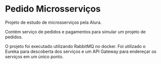 # Pedido Microsserviços
Projeto de estudo de microsserviços pela Alura.

Contém serviço de pedidos e pagamentos para simular um projeto de pedidos.

O projeto foi executado utilizando RabbitMQ no docker. 
Foi utilizado o Eureka para descoberta dos serviços e um API Gateway para endereçar os serviços em um único ponto.

